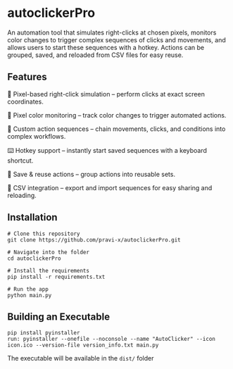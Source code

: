 # autoclickerPro

An automation tool that simulates right-clicks at chosen pixels, monitors color changes to trigger complex sequences of clicks and movements, and allows users to start these sequences with a hotkey. Actions can be grouped, saved, and reloaded from CSV files for easy reuse.

## Features

🎯 Pixel-based right-click simulation – perform clicks at exact screen coordinates.

🎨 Pixel color monitoring – track color changes to trigger automated actions.

🔁 Custom action sequences – chain movements, clicks, and conditions into complex workflows.

⌨️ Hotkey support – instantly start saved sequences with a keyboard shortcut.

💾 Save & reuse actions – group actions into reusable sets.

📂 CSV integration – export and import sequences for easy sharing and reloading.

## Installation

```
# Clone this repository
git clone https://github.com/pravi-x/autoclickerPro.git

# Navigate into the folder
cd autoclickerPro

# Install the requirements
pip install -r requirements.txt

# Run the app
python main.py
```

## Building an Executable

```
pip install pyinstaller
run: pyinstaller --onefile --noconsole --name "AutoClicker" --icon icon.ico --version-file version_info.txt main.py

```

The executable will be available in the `dist/` folder
